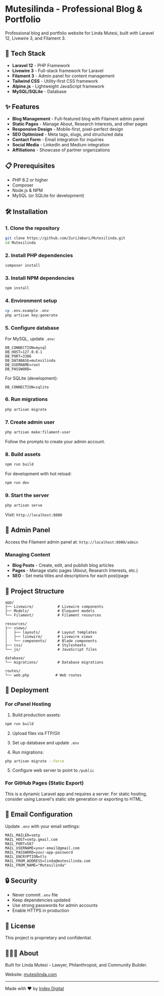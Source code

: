 # Mutesilinda - Professional Blog & Portfolio

Professional blog and portfolio website for Linda Mutesi, built with Laravel 12, Livewire 3, and Filament 3.

## 🚀 Tech Stack

- **Laravel 12** - PHP Framework
- **Livewire 3** - Full-stack framework for Laravel
- **Filament 3** - Admin panel for content management
- **Tailwind CSS** - Utility-first CSS framework
- **Alpine.js** - Lightweight JavaScript framework
- **MySQL/SQLite** - Database

## ✨ Features

- **Blog Management** - Full-featured blog with Filament admin panel
- **Static Pages** - Manage About, Research Interests, and other pages
- **Responsive Design** - Mobile-first, pixel-perfect design
- **SEO Optimized** - Meta tags, slugs, and structured data
- **Contact Form** - Email integration for inquiries
- **Social Media** - LinkedIn and Medium integration
- **Affiliations** - Showcase of partner organizations

## 📋 Prerequisites

- PHP 8.2 or higher
- Composer
- Node.js & NPM
- MySQL (or SQLite for development)

## 🛠️ Installation

### 1. Clone the repository

```bash
git clone https://github.com/ZuriJabari/Mutesilinda.git
cd Mutesilinda
```

### 2. Install PHP dependencies

```bash
composer install
```

### 3. Install NPM dependencies

```bash
npm install
```

### 4. Environment setup

```bash
cp .env.example .env
php artisan key:generate
```

### 5. Configure database

For MySQL, update `.env`:
```env
DB_CONNECTION=mysql
DB_HOST=127.0.0.1
DB_PORT=3306
DB_DATABASE=mutesilinda
DB_USERNAME=root
DB_PASSWORD=
```

For SQLite (development):
```env
DB_CONNECTION=sqlite
```

### 6. Run migrations

```bash
php artisan migrate
```

### 7. Create admin user

```bash
php artisan make:filament-user
```

Follow the prompts to create your admin account.

### 8. Build assets

```bash
npm run build
```

For development with hot reload:
```bash
npm run dev
```

### 9. Start the server

```bash
php artisan serve
```

Visit: `http://localhost:8000`

## 🎨 Admin Panel

Access the Filament admin panel at: `http://localhost:8000/admin`

### Managing Content

- **Blog Posts** - Create, edit, and publish blog articles
- **Pages** - Manage static pages (About, Research Interests, etc.)
- **SEO** - Set meta titles and descriptions for each post/page

## 📁 Project Structure

```
app/
├── Livewire/           # Livewire components
├── Models/             # Eloquent models
└── Filament/           # Filament resources

resources/
├── views/
│   ├── layouts/        # Layout templates
│   ├── livewire/       # Livewire views
│   └── components/     # Blade components
├── css/                # Stylesheets
└── js/                 # JavaScript files

database/
└── migrations/         # Database migrations

routes/
└── web.php            # Web routes
```

## 🚢 Deployment

### For cPanel Hosting

1. Build production assets:
```bash
npm run build
```

2. Upload files via FTP/Git

3. Set up database and update `.env`

4. Run migrations:
```bash
php artisan migrate --force
```

5. Configure web server to point to `/public`

### For GitHub Pages (Static Export)

This is a dynamic Laravel app and requires a server. For static hosting, consider using Laravel's static site generation or exporting to HTML.

## 📧 Email Configuration

Update `.env` with your email settings:

```env
MAIL_MAILER=smtp
MAIL_HOST=smtp.gmail.com
MAIL_PORT=587
MAIL_USERNAME=your-email@gmail.com
MAIL_PASSWORD=your-app-password
MAIL_ENCRYPTION=tls
MAIL_FROM_ADDRESS=linda@mutesilinda.com
MAIL_FROM_NAME="Mutesilinda"
```

## 🔒 Security

- Never commit `.env` file
- Keep dependencies updated
- Use strong passwords for admin accounts
- Enable HTTPS in production

## 📝 License

This project is proprietary and confidential.

## 👩🏾‍💼 About

Built for Linda Mutesi - Lawyer, Philanthropist, and Community Builder.

Website: [mutesilinda.com](https://mutesilinda.com)

---

Made with ❤️ by [Index Digital](https://index.ug)
